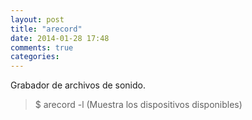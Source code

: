 ```yaml
---
layout: post
title: "arecord"
date: 2014-01-28 17:48
comments: true
categories: 
---
```

Grabador de archivos de sonido.

>$ arecord -l (Muestra los dispositivos disponibles)

